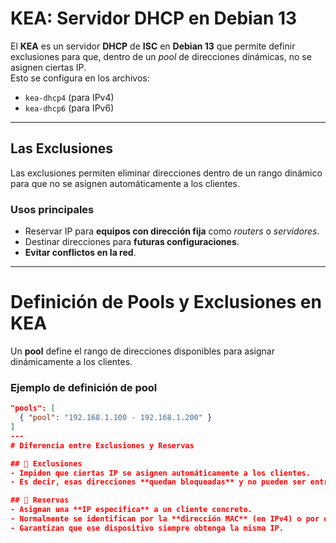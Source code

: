 # KEA: Servidor DHCP en Debian 13

El **KEA** es un servidor **DHCP** de **ISC** en **Debian 13** que permite definir exclusiones para que, dentro de un *pool* de direcciones dinámicas, no se asignen ciertas IP.  
Esto se configura en los archivos:

- `kea-dhcp4` (para IPv4)  
- `kea-dhcp6` (para IPv6)  

---

## Las Exclusiones

Las exclusiones permiten eliminar direcciones dentro de un rango dinámico para que no se asignen automáticamente a los clientes.

### Usos principales
- Reservar IP para **equipos con dirección fija** como *routers* o *servidores*.  
- Destinar direcciones para **futuras configuraciones**.  
- **Evitar conflictos en la red**.  

---

# Definición de Pools y Exclusiones en KEA

Un **pool** define el rango de direcciones disponibles para asignar dinámicamente a los clientes.  

### Ejemplo de definición de pool
```json
"pools": [
  { "pool": "192.168.1.100 - 192.168.1.200" }
]
---
# Diferencia entre Exclusiones y Reservas

## 🔹 Exclusiones
- Impiden que ciertas IP se asignen automáticamente a los clientes.  
- Es decir, esas direcciones **quedan bloqueadas** y no pueden ser entregadas por el servidor DHCP.  

## 🔹 Reservas
- Asignan una **IP específica** a un cliente concreto.  
- Normalmente se identifican por la **dirección MAC** (en IPv4) o por el **DUID** (en IPv6).  
- Garantizan que ese dispositivo siempre obtenga la misma IP.


